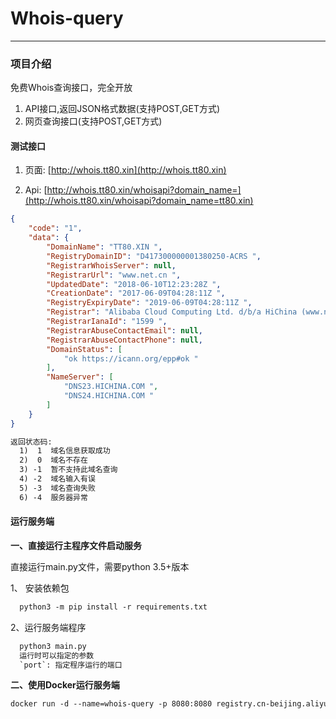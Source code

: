 # Whois-query

---

### 项目介绍

免费Whois查询接口，完全开放

1. API接口,返回JSON格式数据(支持POST,GET方式)
2. 网页查询接口(支持POST,GET方式)

#### 测试接口

1. 页面: [http://whois.tt80.xin](http://whois.tt80.xin)

2. Api: [http://whois.tt80.xin/whoisapi?domain_name=](http://whois.tt80.xin/whoisapi?domain_name=tt80.xin)

```json
{
    "code": "1",
    "data": {
        "DomainName": "TT80.XIN ",
        "RegistryDomainID": "D417300000001380250-ACRS ",
        "RegistrarWhoisServer": null,
        "RegistrarUrl": "www.net.cn ",
        "UpdatedDate": "2018-06-10T12:23:28Z ",
        "CreationDate": "2017-06-09T04:28:11Z ",
        "RegistryExpiryDate": "2019-06-09T04:28:11Z ",
        "Registrar": "Alibaba Cloud Computing Ltd. d/b/a HiChina (www.net.cn) ",
        "RegistrarIanaId": "1599 ",
        "RegistrarAbuseContactEmail": null,
        "RegistrarAbuseContactPhone": null,
        "DomainStatus": [
            "ok https://icann.org/epp#ok "
        ],
        "NameServer": [
            "DNS23.HICHINA.COM ",
            "DNS24.HICHINA.COM "
        ]
    }
}
```

  ```txt
  返回状态码:
    1)  1  域名信息获取成功
    2)  0  域名不存在
    3) -1  暂不支持此域名查询
    4) -2  域名输入有误
    5) -3  域名查询失败
    6) -4  服务器异常
  ```

#### 运行服务端

**一、直接运行主程序文件启动服务**

直接运行main.py文件，需要python 3.5+版本

1、 安装依赖包

  ```txt
    python3 -m pip install -r requirements.txt
  ```

2、运行服务端程序

  ```txt
    python3 main.py
    运行时可以指定的参数
    `port`: 指定程序运行的端口
  ```

**二、使用Docker运行服务端**

```txt
docker run -d --name=whois-query -p 8080:8080 registry.cn-beijing.aliyuncs.com/musker/whois-query
```
